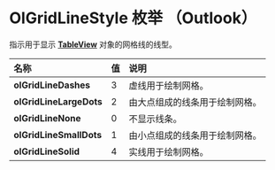 
# OlGridLineStyle 枚举 （Outlook）

指示用于显示  **[TableView](026e27f8-1655-060d-e8cc-87eaaf4f1510.md)** 对象的网格线的线型。



|**名称**|**值**|**说明**|
|:-----|:-----|:-----|
|**olGridLineDashes**|3|虚线用于绘制网格。|
|**olGridLineLargeDots**|2|由大点组成的线条用于绘制网格。|
|**olGridLineNone**|0|不显示线条。|
|**olGridLineSmallDots**|1|由小点组成的线条用于绘制网格。|
|**olGridLineSolid**|4|实线用于绘制网格。|
